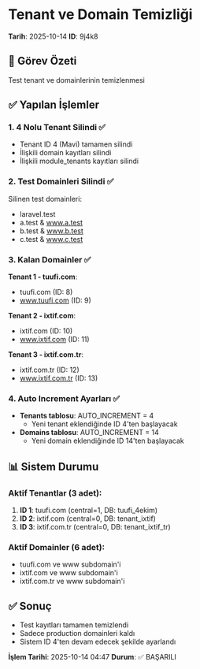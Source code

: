 # Tenant ve Domain Temizliği
**Tarih**: 2025-10-14
**ID**: 9j4k8

## 🎯 Görev Özeti
Test tenant ve domainlerinin temizlenmesi

## ✅ Yapılan İşlemler

### 1. 4 Nolu Tenant Silindi ✅
- Tenant ID 4 (Mavi) tamamen silindi
- İlişkili domain kayıtları silindi
- İlişkili module_tenants kayıtları silindi

### 2. Test Domainleri Silindi ✅
Silinen test domainleri:
- laravel.test
- a.test & www.a.test
- b.test & www.b.test
- c.test & www.c.test

### 3. Kalan Domainler ✅
**Tenant 1 - tuufi.com**:
- tuufi.com (ID: 8)
- www.tuufi.com (ID: 9)

**Tenant 2 - ixtif.com**:
- ixtif.com (ID: 10)
- www.ixtif.com (ID: 11)

**Tenant 3 - ixtif.com.tr**:
- ixtif.com.tr (ID: 12)
- www.ixtif.com.tr (ID: 13)

### 4. Auto Increment Ayarları ✅
- **Tenants tablosu**: AUTO_INCREMENT = 4
  - Yeni tenant eklendiğinde ID 4'ten başlayacak
- **Domains tablosu**: AUTO_INCREMENT = 14
  - Yeni domain eklendiğinde ID 14'ten başlayacak

## 📊 Sistem Durumu

### Aktif Tenantlar (3 adet):
1. **ID 1**: tuufi.com (central=1, DB: tuufi_4ekim)
2. **ID 2**: ixtif.com (central=0, DB: tenant_ixtif)
3. **ID 3**: ixtif.com.tr (central=0, DB: tenant_ixtif_tr)

### Aktif Domainler (6 adet):
- tuufi.com ve www subdomain'i
- ixtif.com ve www subdomain'i
- ixtif.com.tr ve www subdomain'i

## ✅ Sonuç
- Test kayıtları tamamen temizlendi
- Sadece production domainleri kaldı
- Sistem ID 4'ten devam edecek şekilde ayarlandı

**İşlem Tarihi**: 2025-10-14 04:47
**Durum**: ✅ BAŞARILI
